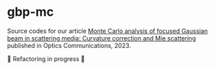 # gbp-mc

Source codes for our article [Monte Carlo analysis of focused Gaussian beam in scattering media: Curvature correction and Mie scattering](https://www.sciencedirect.com/science/article/abs/pii/S0030401823000597) published in Optics Communications, 2023. 

🚧 Refactoring in progress 🚧
